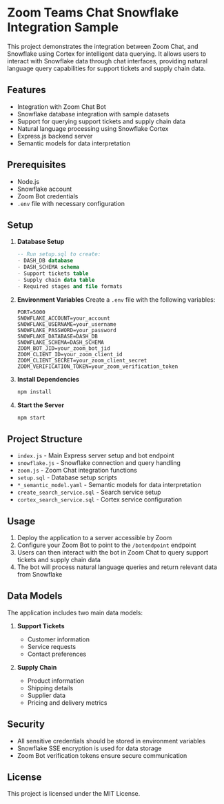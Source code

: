 # Zoom Teams Chat Snowflake Integration Sample

This project demonstrates the integration between Zoom Chat, and Snowflake using Cortex for intelligent data querying. It allows users to interact with Snowflake data through chat interfaces, providing natural language query capabilities for support tickets and supply chain data.

## Features

- Integration with Zoom Chat Bot
- Snowflake database integration with sample datasets
- Support for querying support tickets and supply chain data
- Natural language processing using Snowflake Cortex
- Express.js backend server
- Semantic models for data interpretation

## Prerequisites

- Node.js
- Snowflake account
- Zoom Bot credentials
- `.env` file with necessary configuration

## Setup

1. **Database Setup**
   ```sql
   -- Run setup.sql to create:
   - DASH_DB database
   - DASH_SCHEMA schema
   - Support tickets table
   - Supply chain data table
   - Required stages and file formats
   ```

2. **Environment Variables**
   Create a `.env` file with the following variables:
   ```
   PORT=5000
   SNOWFLAKE_ACCOUNT=your_account
   SNOWFLAKE_USERNAME=your_username
   SNOWFLAKE_PASSWORD=your_password
   SNOWFLAKE_DATABASE=DASH_DB
   SNOWFLAKE_SCHEMA=DASH_SCHEMA
   ZOOM_BOT_JID=your_zoom_bot_jid
   ZOOM_CLIENT_ID=your_zoom_client_id
   ZOOM_CLIENT_SECRET=your_zoom_client_secret
   ZOOM_VERIFICATION_TOKEN=your_zoom_verification_token
   ```

3. **Install Dependencies**
   ```bash
   npm install
   ```

4. **Start the Server**
   ```bash
   npm start
   ```

## Project Structure

- `index.js` - Main Express server setup and bot endpoint
- `snowflake.js` - Snowflake connection and query handling
- `zoom.js` - Zoom Chat integration functions
- `setup.sql` - Database setup scripts
- `*_semantic_model.yaml` - Semantic models for data interpretation
- `create_search_service.sql` - Search service setup
- `cortex_search_service.sql` - Cortex service configuration

## Usage

1. Deploy the application to a server accessible by Zoom
2. Configure your Zoom Bot to point to the `/botendpoint` endpoint
3. Users can then interact with the bot in Zoom Chat to query support tickets and supply chain data
4. The bot will process natural language queries and return relevant data from Snowflake

## Data Models

The application includes two main data models:

1. **Support Tickets**
   - Customer information
   - Service requests
   - Contact preferences

2. **Supply Chain**
   - Product information
   - Shipping details
   - Supplier data
   - Pricing and delivery metrics

## Security

- All sensitive credentials should be stored in environment variables
- Snowflake SSE encryption is used for data storage
- Zoom Bot verification tokens ensure secure communication


## License

This project is licensed under the MIT License.